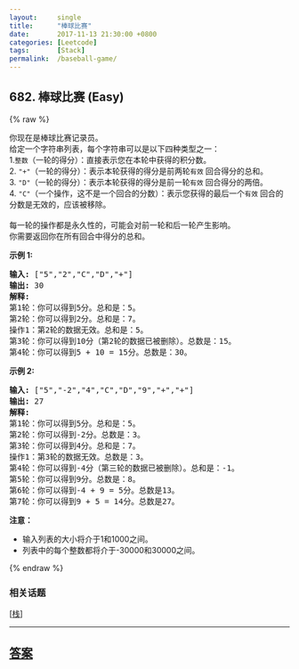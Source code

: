 ```yaml
---
layout:     single
title:      "棒球比赛"
date:       2017-11-13 21:30:00 +0800
categories: [Leetcode]
tags:       [Stack]
permalink:  /baseball-game/
---
```


## 682. 棒球比赛 (Easy)

{% raw %}

<p>你现在是棒球比赛记录员。<br>
给定一个字符串列表，每个字符串可以是以下四种类型之一：<br>
1.<code>整数</code>（一轮的得分）：直接表示您在本轮中获得的积分数。<br>
2. <code>&quot;+&quot;</code>（一轮的得分）：表示本轮获得的得分是前两轮<code>有效</code>&nbsp;回合得分的总和。<br>
3. <code>&quot;D&quot;</code>（一轮的得分）：表示本轮获得的得分是前一轮<code>有效</code>&nbsp;回合得分的两倍。<br>
4. <code>&quot;C&quot;</code>（一个操作，这不是一个回合的分数）：表示您获得的最后一个<code>有效</code>&nbsp;回合的分数是无效的，应该被移除。<br>
<br>
每一轮的操作都是永久性的，可能会对前一轮和后一轮产生影响。<br>
你需要返回你在所有回合中得分的总和。</p>

<p><strong>示例 1:</strong></p>

<pre><strong>输入:</strong> [&quot;5&quot;,&quot;2&quot;,&quot;C&quot;,&quot;D&quot;,&quot;+&quot;]
<strong>输出:</strong> 30
<strong>解释:</strong> 
第1轮：你可以得到5分。总和是：5。
第2轮：你可以得到2分。总和是：7。
操作1：第2轮的数据无效。总和是：5。
第3轮：你可以得到10分（第2轮的数据已被删除）。总数是：15。
第4轮：你可以得到5 + 10 = 15分。总数是：30。
</pre>

<p><strong>示例 2:</strong></p>

<pre><strong>输入:</strong> [&quot;5&quot;,&quot;-2&quot;,&quot;4&quot;,&quot;C&quot;,&quot;D&quot;,&quot;9&quot;,&quot;+&quot;,&quot;+&quot;]
<strong>输出:</strong> 27
<strong>解释:</strong> 
第1轮：你可以得到5分。总和是：5。
第2轮：你可以得到-2分。总数是：3。
第3轮：你可以得到4分。总和是：7。
操作1：第3轮的数据无效。总数是：3。
第4轮：你可以得到-4分（第三轮的数据已被删除）。总和是：-1。
第5轮：你可以得到9分。总数是：8。
第6轮：你可以得到-4 + 9 = 5分。总数是13。
第7轮：你可以得到9 + 5 = 14分。总数是27。
</pre>

<p><strong>注意：</strong></p>

<ul>
	<li>输入列表的大小将介于1和1000之间。</li>
	<li>列表中的每个整数都将介于-30000和30000之间。</li>
</ul>

{% endraw %}

### 相关话题
  [[栈](https://github.com/openset/leetcode/tree/master/tag/stack/README.md)]

---

## [答案](https://github.com/openset/leetcode/tree/master/problems/baseball-game)
